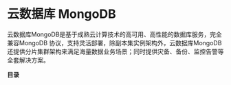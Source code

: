 # 云数据库 MongoDB



云数据库MongoDB是基于成熟云计算技术的高可用、高性能的数据库服务，完全兼容MongoDB
协议，支持灵活部署，除副本集实例架构外，云数据库MongoDB还提供分片集群架构来满足海量数据业务场景；同时提供灾备、备份、监控告警等全套解决方案。

**目录**


